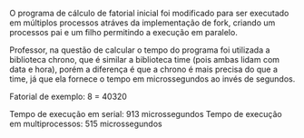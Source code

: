 O programa de cálculo de fatorial inicial foi modificado para ser executado em múltiplos processos atráves da implementação de fork, criando um processos pai e um filho permitindo a execução em paralelo.

Professor, na questão de calcular o tempo do programa foi utilizada a biblioteca chrono, que é similar a biblioteca time (pois ambas lidam com data e hora), porém a diferença é que a chrono é mais precisa do que a time, já que ela fornece o tempo em microssegundos ao invés de segundos.

Fatorial de exemplo: 8 = 40320

Tempo de execução em serial: 913 microssegundos
Tempo de execução em multiprocessos: 515 microssegundos
